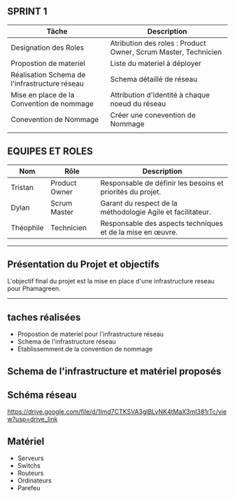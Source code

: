 ## SPRINT 1

| **Tâche**                                    | **Description**                                                                                   |
|-------------------------------                  |---------------------------------------------------------------------------------------------------|
|   Designation des Roles    |  Atribution des roles : Product Owner, Scrum Master, Technicien                                 |
|   Propostion de materiel                        |      Liste du materiel à déployer                                   |
|   Réalisation Schema de l'infrastructure réseau |      Schema détaillé de réseau                                 |
|   Mise en place de la Convention de nommage     |     Attribution d'identité à chaque noeud du réseau                         |
|   Conevention de Nommage   | Créer une conevention de Nommage                                  |
|      |                                    |

## EQUIPES ET ROLES 

| **Nom**          | **Rôle**          | **Description**                                     |
|-------------------|-------------------|-----------------------------------------------------|
| Tristan | Product Owner   | Responsable de définir les besoins et priorités du projet. |
| Dylan | Scrum Master  | Garant du respect de la méthodologie Agile et facilitateur. |
| Théophile | Technicien  | Responsable des aspects techniques et de la mise en œuvre. |


--------------------------------------------------------------------------------------------------------------------------------------
## Présentation du Projet et objectifs

L'objectif final du projet est la mise en place d'une infrastructure reseau pour Phamagreen.

-----------------------------------------------------------------------------------------------------------------------------------

## taches réalisées 

- Propostion de materiel pour l'infrastructure réseau
- Schema de l'infrastructure réseau
- Etablissemment de la convention de nommage

## Schema de l'infrastructure et matériel proposés

## Schéma réseau 

https://drive.google.com/file/d/1Imd7CTKSVA3glBLvNK4tMaX3mI381rTc/view?usp=drive_link

## Matériel 

- Serveurs
- Switchs
- Routeurs 
- Ordinateurs
- Parefeu



